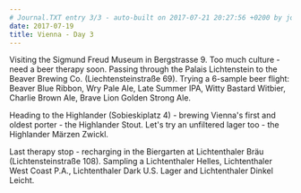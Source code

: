 ```yaml
---
# Journal.TXT entry 3/3 - auto-built on 2017-07-21 20:27:56 +0200 by journaltxt/0.0.1
date: 2017-07-19
title: Vienna - Day 3
---
```



Visiting the Sigmund Freud Museum in Bergstrasse 9. Too much culture -
need a beer therapy soon.
Passing through the Palais Lichtenstein to the
Beaver Brewing Co. (Liechtensteinstraße 69).
Trying a 6-sample beer flight:
Beaver Blue Ribbon, Wry Pale Ale,
Late Summer IPA,
Witty Bastard Witbier,
Charlie Brown Ale,
Brave Lion Golden Strong Ale.

Heading to the Highlander (Sobieskiplatz 4) -
brewing Vienna's first and oldest porter - the
Highlander Stout. Let's try an unfiltered lager too - the Highlander Märzen Zwickl.

Last therapy stop - recharging in the Biergarten at Lichtenthaler Bräu
(Lichtensteinstraße 108). Sampling a Lichtenthaler Helles,
Lichtenthaler West Coast P.A.,
Lichtenthaler Dark U.S. Lager and
Lichtenthaler Dinkel Leicht.
